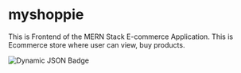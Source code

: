 # myshoppie

This is Frontend of the MERN Stack E-commerce Application. This is Ecommerce store where user can view, buy products.

![Dynamic JSON Badge](https://img.shields.io/badge/dynamic/json)

